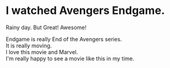 # I watched Avengers Endgame.

Rainy day. But Great! Awesome!

Endgame is really End of the Avengers series.  
It is really moving.  
I love this movie and Marvel.  
I'm really happy to see a movie like this in my time.  